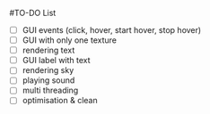 #TO-DO List

- [ ] GUI events (click, hover, start hover, stop hover)
- [ ] GUI with only one texture
- [ ] rendering text
- [ ] GUI label with text
- [ ] rendering sky
- [ ] playing sound
- [ ] multi threading
- [ ] optimisation & clean

